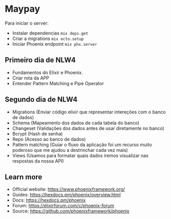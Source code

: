 # Maypay

Para iniciar o server:

  * Instalar dependencias `mix deps.get`
  * Criar a migrations `mix ecto.setup`
  * Iniciar Phoenix endpoint `mix phx.server`

## Primeiro dia de NLW4

- Fundamentos do Elixir e Phoenix. 
- Criar rota da APP 
- Entender Pattern Matching e Pipe Operator

## Segundo dia de NLW4

- Migrations (Enviar código elixir que representar intereções com o banco de dados)
- Schema (Mapeamento dos dados de cada tabela do banco)
- Changeset (Validações dos dados antes de usar diretamente no banco)
- Bcrypt (Hash de senha)
- Repo (Acesso ao banco de dados)
- Pattern matching (Guiar o fluxo da aplicação foi um recurso muito poderoso que me ajudou a destrinchar cada vez mais)
- Views (Usamos para formatar quais dados iremos visualizar nas respostas da nossa API)


## Learn more

  * Official website: https://www.phoenixframework.org/
  * Guides: https://hexdocs.pm/phoenix/overview.html
  * Docs: https://hexdocs.pm/phoenix
  * Forum: https://elixirforum.com/c/phoenix-forum
  * Source: https://github.com/phoenixframework/phoenix

